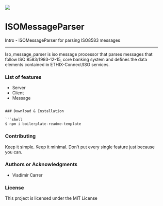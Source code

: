 ![](logo.png)

ISOMessageParser
=======================================

Intro - ISOMessageParser for parsing ISO8583 messages 

* * *

Iso_message_parser is iso message processor that parses messages that follow ISO 8583/1993-12-15, core banking system and defines the data elements contained in ETHIX-Connect/ISO services. 
### List of features

*   Server
*   Client
*   Message




```

### Download & Installation

```shell 
$ npm i boilerplate-readme-template 
```

### Contributing

Keep it simple. Keep it minimal. Don't put every single feature just because you can.

### Authors or Acknowledgments

*   Vladimir Carrer

### License

This project is licensed under the MIT License
